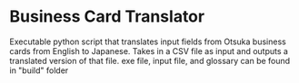 # Business Card Translator
Executable python script that translates input fields from Otsuka business cards from English to Japanese.
Takes in a CSV file as input and outputs a translated version of that file.
exe file, input file, and glossary can be found in "build" folder
